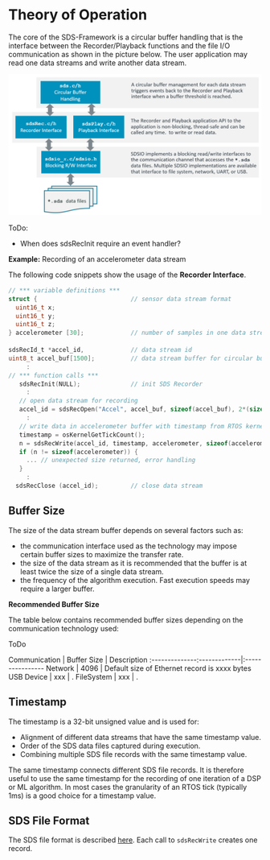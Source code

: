 # Theory of Operation

<!-- markdownlint-disable MD013 -->
<!-- markdownlint-disable MD036 -->

The core of the SDS-Framework is a circular buffer handling that is the interface between the Recorder/Playback functions and the file I/O communication as shown in the picture below. The user application may read one data streams and write another data stream.

![Theory of operation](images/Theory_of_Operation.png)

ToDo:

- When does sdsRecInit require an event handler?

**Example:** Recording of an accelerometer data stream

The following code snippets show the usage of the **Recorder Interface**.

```c
// *** variable definitions ***
struct {                          // sensor data stream format
  uint16_t x;
  uint16_t y;
  uint16_t z;
} accelerometer [30];             // number of samples in one data stream record

sdsRecId_t *accel_id,             // data stream id
uint8_t accel_buf[1500];          // data stream buffer for circular buffer handling
     :
// *** function calls ***
   sdsRecInit(NULL);              // init SDS Recorder  
     :
   // open data stream for recording
   accel_id = sdsRecOpen("Accel", accel_buf, sizeof(accel_buf), 2*(sizeof(accelerometer));
     :
   // write data in accelerometer buffer with timestamp from RTOS kernel.
   timestamp = osKernelGetTickCount();
   n = sdsRecWrite(accel_id, timestamp, accelerometer, sizeof(accelerometer));
   if (n != sizeof(accelerometer)) {
     ... // unexpected size returned, error handling
   }
     :
  sdsRecClose (accel_id);         // close data stream 
```

## Buffer Size

The size of the data stream buffer depends on several factors such as:

- the communication interface used as the technology may impose certain buffer sizes to maximize the transfer rate.
- the size of the data stream as it is recommended that the buffer is at least twice the size of a single data stream.
- the frequency of the algorithm execution. Fast execution speeds may require a larger buffer.

**Recommended Buffer Size**

The table below contains recommended buffer sizes depending on the communication technology used:

ToDo

Communication  | Buffer Size | Description
:--------------:-------------|:----------------
Network        | 4096        | Default size of Ethernet record is xxxx bytes
USB Device     | xxx         | .
FileSystem     | xxx         | .

## Timestamp

The timestamp is a 32-bit unsigned value and is used for:

- Alignment of different data streams that have the same timestamp value.
- Order of the SDS data files captured during execution.
- Combining multiple SDS file records with the same timestamp value.

The same timestamp connects different SDS file records. It is therefore useful to
use the same timestamp for the recording of one iteration of a DSP or ML algorithm.
In most cases the granularity of an RTOS tick (typically 1ms) is a good choice for a timestamp value.

## SDS File Format

The SDS file format is described [here](https://github.com/ARM-software/SDS-Framework/tree/main/schema).  Each call to 
`sdsRecWrite` creates one record.
